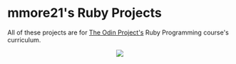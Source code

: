 # mmore21's Ruby Projects
All of these projects are for [The Odin Project's](https://www.theodinproject.com/courses/ruby-programming) Ruby Programming course's curriculum.
<p align="center"><a href = "#"><img src="https://www.vectorlogo.zone/logos/ruby/ruby-card.png"/></a></p>
